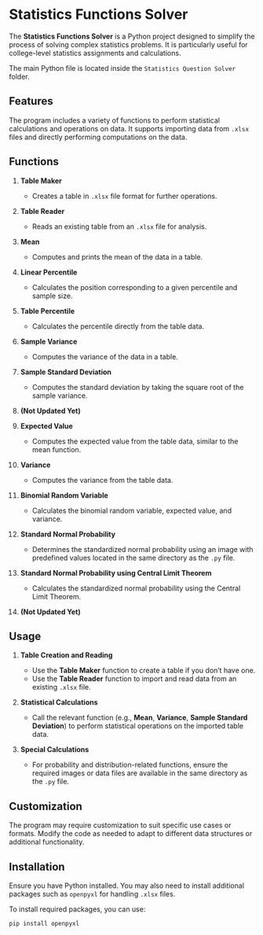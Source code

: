 # Statistics Functions Solver

The **Statistics Functions Solver** is a Python project designed to simplify the process of solving complex statistics problems. It is particularly useful for college-level statistics assignments and calculations.

The main Python file is located inside the `Statistics Question Solver` folder.

## Features

The program includes a variety of functions to perform statistical calculations and operations on data. It supports importing data from `.xlsx` files and directly performing computations on the data.

## Functions

1. **Table Maker**
   - Creates a table in `.xlsx` file format for further operations.
   
2. **Table Reader**
   - Reads an existing table from an `.xlsx` file for analysis.
   
3. **Mean**
   - Computes and prints the mean of the data in a table.
   
4. **Linear Percentile**
   - Calculates the position corresponding to a given percentile and sample size.
   
5. **Table Percentile**
   - Calculates the percentile directly from the table data.
   
6. **Sample Variance**
   - Computes the variance of the data in a table.
   
7. **Sample Standard Deviation**
   - Computes the standard deviation by taking the square root of the sample variance.
   
8. **(Not Updated Yet)**
   
9. **Expected Value**
   - Computes the expected value from the table data, similar to the mean function.
   
10. **Variance**
    - Computes the variance from the table data.
    
11. **Binomial Random Variable**
    - Calculates the binomial random variable, expected value, and variance.
    
12. **Standard Normal Probability**
    - Determines the standardized normal probability using an image with predefined values located in the same directory as the `.py` file.
    
13. **Standard Normal Probability using Central Limit Theorem**
    - Calculates the standardized normal probability using the Central Limit Theorem.
    
14. **(Not Updated Yet)**

## Usage

1. **Table Creation and Reading**
   - Use the **Table Maker** function to create a table if you don’t have one.
   - Use the **Table Reader** function to import and read data from an existing `.xlsx` file.

2. **Statistical Calculations**
   - Call the relevant function (e.g., **Mean**, **Variance**, **Sample Standard Deviation**) to perform statistical operations on the imported table data.

3. **Special Calculations**
   - For probability and distribution-related functions, ensure the required images or data files are available in the same directory as the `.py` file.

## Customization

The program may require customization to suit specific use cases or formats. Modify the code as needed to adapt to different data structures or additional functionality.

## Installation

Ensure you have Python installed. You may also need to install additional packages such as `openpyxl` for handling `.xlsx` files.

To install required packages, you can use:
```bash
pip install openpyxl
